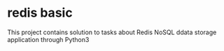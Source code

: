 # redis basic
This project contains solution to tasks about Redis NoSQL ddata storage
application through Python3

